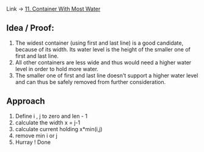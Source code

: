 Link -> [11. Container With Most Water](https://leetcode.com/problems/container-with-most-water/)

## Idea / Proof:
1. The widest container (using first and last line) is a good candidate, because of its width. Its water level is the height of the smaller one of first and last line.
2. All other containers are less wide and thus would need a higher water level in order to hold more water.
3. The smaller one of first and last line doesn't support a higher water level and can thus be safely removed from further consideration.

## Approach
1. Define i , j to zero and len - 1
2. calculate the width x = j-1
3. calculate current holding x*min(i,j)
4. remove min i or j
5. Hurray ! Done

